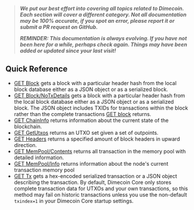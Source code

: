 > ***We put our best effort into covering all topics related to Dimecoin. Each section will cover a different category. Not all documentation may be 100% accurate, if you spot an error, please report it or submit a PR request on GitHub.***
>
> ***REMINDER: This documentation is always evolving. If you have not been here for a while, perhaps check again. Things may have been added or updated since your last visit!***

## Quick Reference

* [GET Block](../api/http-rest-requests.md#get-block) gets a block with a particular header hash from the local block database either as a JSON object or as a serialized block.
* [GET Block/NoTxDetails](../api/http-rest-requests.md#get-blocknotxdetails) gets a block with a particular header hash from the local block database either as a JSON object or as a serialized block.  The JSON object includes TXIDs for transactions within the block rather than the complete transactions [GET block](../api/http-rest-requests.md#get-block) returns.
* [GET ChainInfo](../api/http-rest-requests.md#get-chaininfo) returns information about the current state of the blockchain.
* [GET GetUtxos](../api/http-rest-requests.md#get-getutxos) returns an UTXO set given a set of outpoints.
* [GET Headers](../api/http-rest-requests.md#get-headers) returns a specified amount of block headers in upward direction.
* [GET MemPool/Contents](../api/http-rest-requests.md#get-mempoolcontents) returns all transaction in the memory pool with detailed information.
* [GET MemPool/Info](../api/http-rest-requests.md#get-mempoolinfo) returns information about the node's current transaction memory pool
* [GET Tx](../api/http-rest-requests.md#get-tx) gets a hex-encoded serialized transaction or a JSON object describing the transaction. By default, Dimecoin Core only stores complete transaction data for UTXOs and your own transactions, so this method may fail on historic transactions unless you use the non-default `txindex=1` in your Dimecoin Core startup settings.
